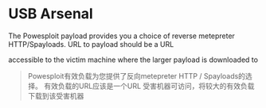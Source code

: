# USB Arsenal

The Powesploit payload provides you a choice of reverse metepreter HTTP/Spayloads. URL to payload should be a URL

accessible to the victim machine where the larger payload is downloaded to 

> Powesploit有效负载为您提供了反向metepreter HTTP / Spayloads的选择。 有效负载的URL应该是一个URL 受害机器可访问，将较大的有效负载下载到该受害机器